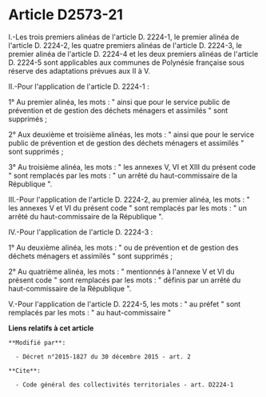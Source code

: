 # Article D2573-21

I.-Les trois premiers alinéas de l'article D. 2224-1, le premier alinéa de l'article D. 2224-2, les quatre premiers alinéas
de l'article D. 2224-3, le premier alinéa de l'article D. 2224-4 et les deux premiers alinéas de l'article D. 2224-5 sont
applicables aux communes de Polynésie française sous réserve des adaptations prévues aux II à V. 

II.-Pour l'application de l'article D. 2224-1 : 

1° Au premier alinéa, les mots : " ainsi que pour le service public de prévention et de gestion des déchets ménagers et
assimilés " sont supprimés ; 

2° Aux deuxième et troisième alinéas, les mots : " ainsi que pour le service public de prévention et de gestion des déchets
ménagers et assimilés " sont supprimés ; 

3° Au troisième alinéa, les mots : " les annexes V, VI et XIII du présent code " sont remplacés par les mots : " un arrêté du
haut-commissaire de la République ". 

III.-Pour l'application de l'article D. 2224-2, au premier alinéa, les mots : " les annexes V et VI du présent code " sont
remplacés par les mots : " un arrêté du haut-commissaire de la République ". 

IV.-Pour l'application de l'article D. 2224-3 : 

1° Au deuxième alinéa, les mots : " ou de prévention et de gestion des déchets ménagers et assimilés " sont supprimés ; 

2° Au quatrième alinéa, les mots : " mentionnés à l'annexe V et VI du présent code " sont remplacés par les mots : " définis
par un arrêté du haut-commissaire de la République ". 

V.-Pour l'application de l'article D. 2224-5, les mots : " au préfet " sont remplacés par les mots : " au haut-commissaire "

**Liens relatifs à cet article**

	**Modifié par**:

	  - Décret n°2015-1827 du 30 décembre 2015 - art. 2

	**Cite**:

	  - Code général des collectivités territoriales - art. D2224-1
